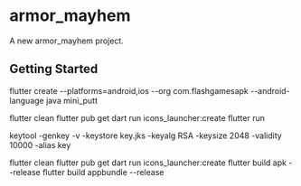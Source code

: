 # armor_mayhem

A new armor_mayhem project.

## Getting Started

flutter create --platforms=android,ios --org com.flashgamesapk --android-language java mini_putt

flutter clean
flutter pub get
dart run icons_launcher:create
flutter run



keytool -genkey -v -keystore key.jks -keyalg RSA -keysize 2048 -validity 10000 -alias key


flutter clean
flutter pub get
dart run icons_launcher:create
flutter build apk --release
flutter build appbundle --release
